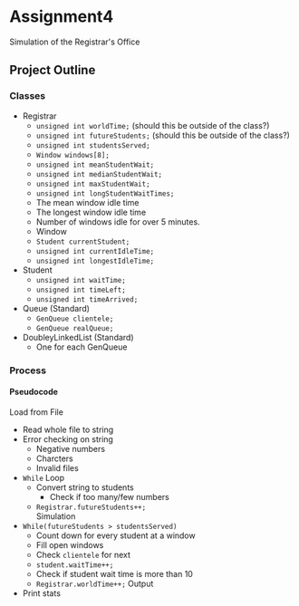 # Assignment4
Simulation of the Registrar's Office

## Project Outline
### Classes
- Registrar
  - `unsigned int worldTime;` (should this be outside of the class?)
  - `unsigned int futureStudents;` (should this be outside of the class?)
  - `unsigned int studentsServed;`
  - `Window windows[8];`
  - `unsigned int meanStudentWait;`
  - `unsigned int medianStudentWait;`
  - `unsigned int maxStudentWait;`
  - `unsigned int longStudentWaitTimes;`
  - The mean window idle time
  - The longest window idle time
  - Number of windows idle for over 5 minutes.
  - Window
  - `Student currentStudent;`
  - `unsigned int currentIdleTime;`
  - `unsigned int longestIdleTime;`
- Student
  - `unsigned int waitTime;`
  - `unsigned int timeLeft;`
  - `unsigned int timeArrived;`
- Queue (Standard)
  - `GenQueue clientele;`
  - `GenQueue realQueue;`
- DoubleyLinkedList (Standard)
  - One for each GenQueue

### Process
#### Pseudocode
Load from File
- Read whole file to string
- Error checking on string
  - Negative numbers
  - Charcters
  - Invalid files
- `While` Loop
  - Convert string to students
    - Check if too many/few numbers
  - `Registrar.futureStudents++;`  
Simulation
- `While(futureStudents > studentsServed)`
  - Count down for every student at a window
  - Fill open windows
  - Check `clientele` for next
  - `student.waitTime++;`
  - Check if student wait time is more than 10
  - `Registrar.worldTime++;`
Output
- Print stats
